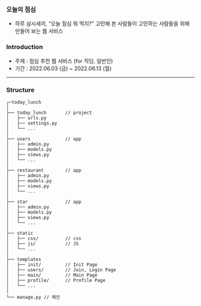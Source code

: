 ### 오늘의 점심
- 하루 삼시세끼, “오늘 점심 뭐 먹지?” 고민해 본 사람들이 고민하는 사람들을 위해 만들어 보는 웹 서비스

### Introduction
- 주제 : 점심 추천 웹 서비스 (for 직딩, 일반인)
- 기간 : 2022.06.03 (금) ~ 2022.06.13 (월)

<hr>

### Structure
```
┌─today_lunch
│
├── today_lunch       // project
│   ├── urls.py       
│   ├── settings.py    
│   └── ...
│
├── users             // app
│   ├── admin.py
│   ├── models.py
│   ├── views.py
│   └── ...
│
├── restaurant        // app
│   ├── admin.py
│   ├── models.py
│   ├── views.py
│   └── ...
│
├── star              // app
│   ├── admin.py
│   ├── models.py
│   ├── views.py
│   └── ...
│
├── static 
│   ├── css/          // css
│   ├── js/           // JS
│   └── ...    
│   
├── templates
│   ├── init/         // Init Page  
│   ├── users/        // Join, Login Page  
│   ├── main/         // Main Page  
│   ├── profile/      // Profile Page  
│   └── ...
│
└── manage.py // 메인
```